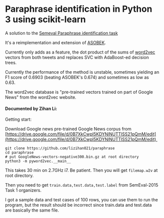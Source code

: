 
Paraphrase identification in Python 3 using scikit-learn
===

A solution to the [Semeval Paraphrase identification task](http://alt.qcri.org/semeval2015/task1/)

It's a reimplementation and extension of [ASOBEK](http://alt.qcri.org/semeval2015/cdrom/pdf/SemEval011.pdf).

Currently only adds as a feature, the dot product of the sums of [word2vec](https://code.google.com/p/word2vec/) vectors
from both tweets and replaces SVC with AdaBoost-ed decision trees.  

Currently the performance of the method is unstable, sometimes yielding an F1
score of 0.6903 (beating ASOBEK's 0.674) and sometimes as low as 0.63.

The word2vec database is  "pre-trained vectors trained on part of Google News"
from the word2vec website.

#### Documented by Zihan Li:

Getting start:

Download Google news pre-trained Google News corpus from [https://drive.google.com/file/d/0B7XkCwpI5KDYNlNUTTlSS21pQmM/edit](https://drive.google.com/file/d/0B7XkCwpI5KDYNlNUTTlSS21pQmM/edit) 

```shell
git clone https://github.com/lizihan021/paraphrase
cd paraphrase
# put GoogleNews-vectors-negative300.bin.gz at root directory
python3 -m pyword2vec.__main__ 
```

This takes 30 min on 2.7GHz i7. Be patient. Then you will get `filemap.w2v`  at root directory.

Then you need to get `train.data,test.data,test.label` from SemEval-2015 Task 1 organizers. 

I got a sample data and test cases of 100 rows, you can use them to run the program, but the result should be incorrect since train.data and test.data are basically the same file.



